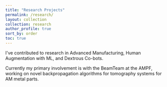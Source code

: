 ```yaml
---
title: "Research Projects"
permalink: /research/
layout: collection
collection: research
author_profile: true
sort_by: order
toc: true
---
```


I've contributed to research in Advanced Manufacturing, Human Augmentation with ML, and Dextrous Co-bots.

Currently my primary involvement is with the BeamTeam at the AMPF, working on novel backpropagation algorithms for tomography systems for AM metal parts.
